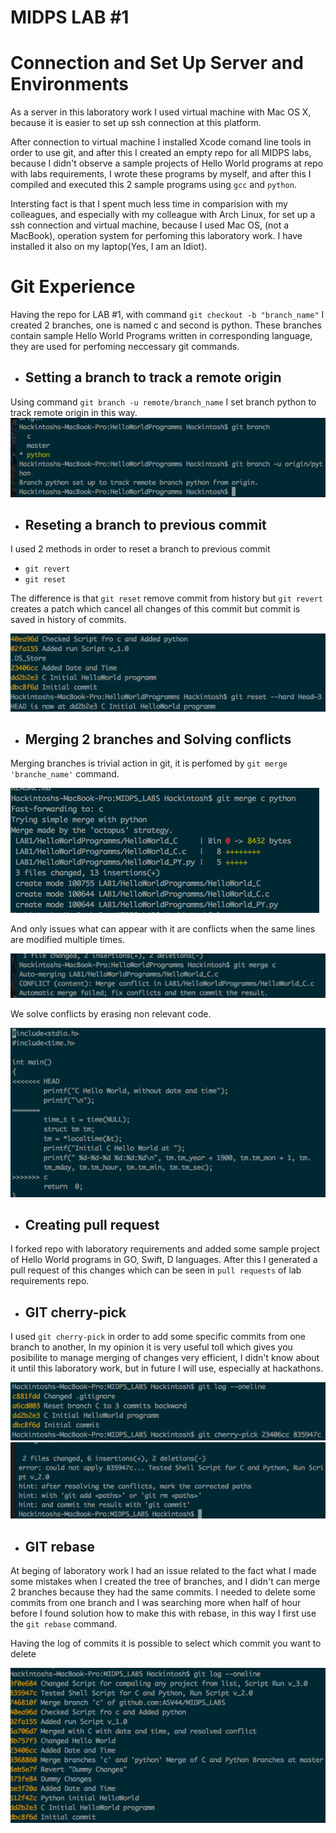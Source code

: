 # MIDPS LAB #1

# Connection and Set Up Server and Environments

As a server in this laboratory work I used virtual machine with Mac OS X, because it is easier to set up ssh connection at this platform.

After connection to virtual machine I installed Xcode comand line tools in order to use git, and after this I created an empty repo for all MIDPS labs, because I didn't observe a sample projects of Hello World programs at repo with labs requirements, I wrote these programs by myself, and after this I compiled and executed this 2 sample programs using `gcc` and `python`.

Intersting fact is that I spent much less time in comparision with my colleagues, and especially with my colleague with Arch Linux, for set up a ssh connection and virtual machine, because I used Mac OS, (not a MacBook), operation system for perfoming this laboratory work. I have installed it also on my laptop(Yes, I am an Idiot).

# Git Experience

Having the repo for LAB #1, with command `git checkout -b "branch_name"` I created 2 branches, one is named c and second is python. These branches contain sample Hello World Programs written in corresponding language, they are used for perfoming neccessary git commands.

- ## Setting a branch to track a remote origin
Using command `git branch -u remote/branch_name` I set branch python to track remote origin in this way.
![alt tag](https://raw.githubusercontent.com/ASV44/MIDPS_LABS/master/LAB1/images/track_origin.png)

- ## Reseting a branch to previous commit
I used 2 methods in order to reset a branch to previous commit
- `git revert`
- `git reset`

The difference is that `git reset` remove commit from history but `git revert` creates a patch which cancel all changes of this commit but commit is saved in history of commits.

![alt tag](https://raw.githubusercontent.com/ASV44/MIDPS_LABS/master/LAB1/images/reset_branch.png)

- ## Merging 2 branches and Solving conflicts
Merging branches is trivial action in git, it is perfomed by `git merge 'branche_name'` command.

![alt tag](https://raw.githubusercontent.com/ASV44/MIDPS_LABS/master/LAB1/images/merge.png)

And only issues what can appear with it are conflicts when the same lines are modified multiple times.

![alt tag](https://raw.githubusercontent.com/ASV44/MIDPS_LABS/master/LAB1/images/conflict.png)

We solve conflicts by erasing non relevant code.

![alt tag](https://raw.githubusercontent.com/ASV44/MIDPS_LABS/master/LAB1/images/solving_conflict.png)

- ## Creating pull request

I forked repo with laboratory requirements and added some sample project of Hello World programs in GO, Swift, D languages. After this I generated a pull request of this changes which can be seen in `pull requests` of lab requirements repo.

- ## GIT cherry-pick
I used `git cherry-pick` in order to add some specific commits from one branch to another, In my opinion it is very useful toll which gives you posibilite to manage merging of changes very efficient, I didn't know about it until this laboratory work, but in future I will use, especially at hackathons.

![alt tag](https://raw.githubusercontent.com/ASV44/MIDPS_LABS/master/LAB1/images/cherry_pick1.png)
![alt tag](https://raw.githubusercontent.com/ASV44/MIDPS_LABS/master/LAB1/images/cherry_pick2.png)

- ## GIT rebase

At beging of laboratory work I had an issue related to the fact what I made some mistakes when I created the tree of branches, and I didn't can merge 2 branches because they had the same commits. I needed to delete some commits from one branch and I was searching more when half of hour before I found solution how to make this with rebase, in this way I first use the `git rebase` command.

Having the log of commits it is possible to select which commit you want to delete

![alt tag](https://raw.githubusercontent.com/ASV44/MIDPS_LABS/master/LAB1/images/rebase1.png)

